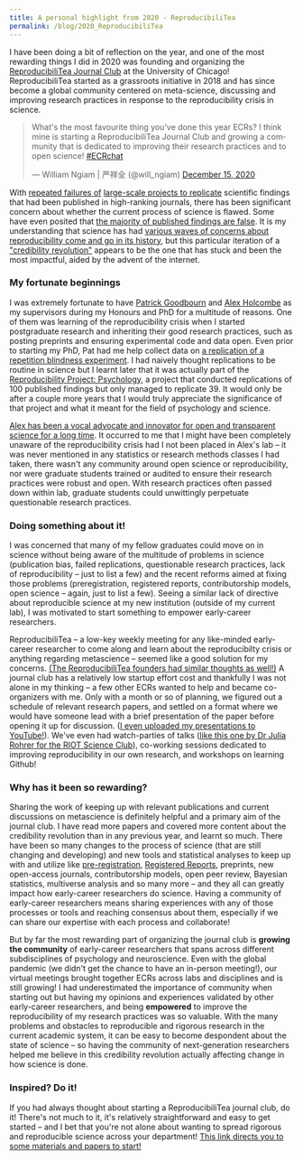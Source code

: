 ```yaml
---
title: A personal highlight from 2020 - ReproducibiliTea
permalink: /blog/2020_ReproducibiliTea
---
```


I have been doing a bit of reflection on the year, and one of the most rewarding things I did in 2020 was founding and organizing the <a href="https://reproducibilitea.org" target="_blank">ReproducibiliTea Journal Club</a> at the University of Chicago! ReproducibiliTea started as a grassroots initiative in 2018 and has since become a global community centered on meta-science, discussing and improving research practices in response to the reproducibility crisis in science.

<blockquote class="twitter-tweet"><p lang="en" dir="ltr">What&#39;s the most favourite thing you&#39;ve done this year ECRs? I think mine is starting a ReproducibiliTea Journal Club and growing a community that is dedicated to improving their research practices and to open science! <a href="https://twitter.com/hashtag/ECRchat?src=hash&amp;ref_src=twsrc%5Etfw">#ECRchat</a></p>&mdash; William Ngiam | 严祥全 (@will_ngiam) <a href="https://twitter.com/will_ngiam/status/1338956946704109568?ref_src=twsrc%5Etfw">December 15, 2020</a></blockquote> <script async src="https://platform.twitter.com/widgets.js" charset="utf-8"></script>

With <a href="https://journals.sagepub.com/doi/10.1177/2515245918810225" target="_blank">repeated failures of</a> <a href="https://science.sciencemag.org/content/349/6251/aac4716" target="_blank">large-scale projects to replicate</a> scientific findings that had been published in high-ranking journals, there has been significant concern about whether the current process of science is flawed. Some have even posited that <a href="https://journals.plos.org/plosmedicine/article?id=10.1371/journal.pmed.0020124" target="_blank">the majority of published findings are false</a>. It is my understanding that science has had <a href="https://absolutelymaybe.plos.org/2016/12/05/reproducibility-crisis-timeline-milestones-in-tackling-research-reliability/" target="_blank">various waves of concerns about reproducibility come and go in its history</a>, but this particular iteration of a <a href="https://journals.sagepub.com/doi/10.1177/1745691617751884" target="_blank">"credibility revolution"</a> appears to be the one that has stuck and been the most impactful, aided by the advent of the internet. 

### My fortunate beginnings

I was extremely fortunate to have <a href="https://psychologicalsciences.unimelb.edu.au/research/msps-research-groups/gbb/gbb-lab" target="_blank">Patrick Goodbourn</a> and <a href="https://twitter.com/ceptional" target="_blank">Alex Holcombe</a> as my supervisors during my Honours and PhD for a multitude of reasons. One of them was learning of the reproducibility crisis when I started postgraduate research and inheriting their good research practices, such as posting preprints and ensuring experimental code and data open. Even prior to starting my PhD, Pat had me help collect data on <a href="https://osf.io/rmvk5/" target="_blank">a replication of a repetition blindness experiment</a>. I had naively thought replications to be routine in science but I learnt later that it was actually part of the <a href="https://osf.io/ezcuj/" target="_blank">Reproducibility Project: Psychology</a>, a project that conducted replications of 100 published findings but only managed to replicate 39. It would only be after a couple more years that I would truly appreciate the significance of that project and what it meant for the field of psychology and science. 

<a href="https://medium.com/franklopenscience/science-is-broken-lets-fix-it-f1342dcd7123" target="_blank">Alex has been a vocal advocate and innovator for open and transparent science for a long time</a>. It occurred to me that I might have been completely unaware of the reproducibility crisis had I not been placed in Alex's lab – it was never mentioned in any statistics or research methods classes I had taken, there wasn't any community around open science or reproducibility, nor were graduate students trained or audited to ensure their research practices were robust and open. With research practices often passed down within lab, graduate students could unwittingly perpetuate questionable research practices.

### Doing something about it!

I was concerned that many of my fellow graduates could move on in science without being aware of the multitude of problems in science (publication bias, failed replications, questionable research practices, lack of reproducibility – just to list a few) and the recent reforms aimed at fixing those problems (preregistration, registered reports, contributorship models, open science – again, just to list a few). Seeing a similar lack of directive about reproducible science at my new institution (outside of my current lab), I was motivated to start something to empower early-career researchers. 

ReproducibiliTea – a low-key weekly meeting for any like-minded early-career researcher to come along and learn about the reproducibilty crisis or anything regarding metascience – seemed like a good solution for my concerns. <a href="https://soundcloud.com/reproducibilitea/starting-a-reproducibilitea-journal-club-with-jade-pickering-and-angelika-stefan" target="_blank">(The ReproducibiliTea founders had similar thoughts as well!)</a> A journal club has a relatively low startup effort cost and thankfully I was not alone in my thinking – a few other ECRs wanted to help and became co-organizers with me. Only with a month or so of planning, we figured out a schedule of relevant research papers, and settled on a format where we would have someone lead with a brief presentation of the paper before opening it up for discussion. (<a href="https://youtube.com/playlist?list=PLvEVmzy7-Q_3PeZG_XDmalVO3lFXtjbtk" target="_blank">I even uploaded my presentations to YouTube!</a>). We've even had watch-parties of talks (<a href="https://youtu.be/X6VAwzwZ3K8" target="_blank">like this one by Dr Julia Rohrer for the RIOT Science Club</a>), co-working sessions dedicated to improving reproducibility in our own research, and workshops on learning Github! 

### Why has it been so rewarding?

Sharing the work of keeping up with relevant publications and current discussions on metascience is definitely helpful and a primary aim of the journal club. I have read more papers and covered more content about the credibility revolution than in any previous year, and learnt so much. There have been so many changes to the process of science (that are still changing and developing) and new tools and statistical analyses to keep up with and utilize like <a href="https://www.cos.io/initiatives/prereg" target="_blank">pre-registration</a>, <a href="https://www.cos.io/initiatives/registered-reports" target="_blank">Registered Reports</a>, preprints, new open-access journals, contributorship models, open peer review, Bayesian statistics, multiverse analysis and so many more – and they all can greatly impact how early-career researchers do science. Having a community of early-career researchers means sharing experiences with any of those processes or tools and reaching consensus about them, especially if we can share our expertise with each process and collaborate!

But by far the most rewarding part of organizing the journal club is **growing the community** of early-career researchers that spans across different subdisciplines of psychology and neuroscience. Even with the global pandemic (we didn't get the chance to have an in-person meeting!), our virtual meetings brought together ECRs across labs and disciplines and is still growing! I had underestimated the importance of community when starting out but having my opinions and experiences validated by other early-career researchers, and being **empowered** to improve the reproducibility of my research practices was so valuable. With the many problems and obstacles to reproducible and rigorous research in the current academic system, it can be easy to become despondent about the state of science – so having the community of next-generation researchers helped me believe in this credibility revolution actually affecting change in how science is done. 

### Inspired? Do it!

If you had always thought about starting a ReproducibiliTea journal club, do it! There's not much to it, it's relatively straightforward and easy to get started – and I bet that you're not alone about wanting to spread rigorous and reproducible science across your department! <a href="https://reproducibilitea.org/journal-clubs/" target="_blank">This link directs you to some materials and papers to start!</a>

